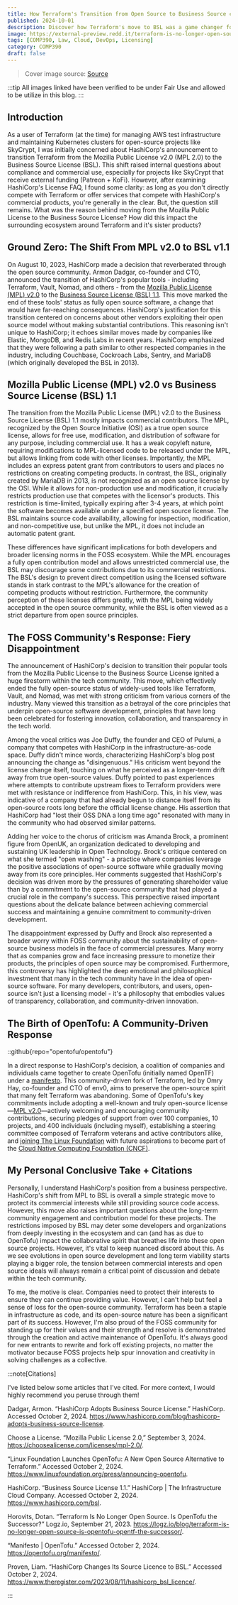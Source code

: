 ```yaml
---
title: How Terraform's Transition from Open Source to Business Source changed FOSS Norms
published: 2024-10-01
description: Discover how Terraform's move to BSL was a game changer for developers
image: https://external-preview.redd.it/terraform-is-no-longer-open-source-v0-4AVX4XaoWk1coa6M71TABOq8n2LvgfUrN554IyGUohw.jpg?width=1080&crop=smart&auto=webp&s=e79658152a4d4309d9b2669b4f97d31ca06cbede
tags: [COMP390, Law, Cloud, DevOps, Licensing]
category: COMP390
draft: false
---
```


> Cover image source: [Source](https://github.com/hashicorp/terraform/commit/b145fbcaadf0fa7d0e7040eac641d9aef2a26433)

:::tip
All images linked have been verified to be under Fair Use and allowed to be utilize in this blog.
:::

## Introduction

As a user of Terraform (at the time) for managing AWS test infrastructure and maintaining Kubernetes clusters for open-source projects like SkyCrypt, I was initially concerned about HashiCorp's announcement to transition Terraform from the Mozilla Public License v2.0 (MPL 2.0) to the Business Source License (BSL). This shift raised internal questions about compliance and commercial use, especially for projects like SkyCrypt that receive external funding (Patreon + KoFi). However, after examining HashiCorp's License FAQ, I found some clarity: as long as you don't directly compete with Terraform or offer services that compete with HashiCorp's commercial products, you're generally in the clear. But, the question still remains. What was the reason behind moving from the Mozilla Public License to the Business Source License? How did this impact the surrounding ecosystem around Terraform and it's sister products? 

## Ground Zero: The Shift From MPL v2.0 to BSL v1.1

On August 10, 2023, HashiCorp made a decision that reverberated through the open source community. Armon Dadgar, co-founder and CTO, announced the transition of HashiCorp's popular tools - including Terraform, Vault, Nomad, and others - from the [Mozilla Public License (MPL) v2.0](https://choosealicense.com/licenses/mpl-2.0/) to the [Business Source License (BSL) 1.1](https://www.hashicorp.com/bsl). This move marked the end of these tools' status as fully open source software, a change that would have far-reaching consequences. HashiCorp's justification for this transition centered on concerns about other vendors exploiting their open source model without making substantial contributions. This reasoning isn't unique to HashiCorp; it echoes similar moves made by companies like Elastic, MongoDB, and Redis Labs in recent years. HashiCorp emphasized that they were following a path similar to other respected companies in the industry, including Couchbase, Cockroach Labs, Sentry, and MariaDB (which originally developed the BSL in 2013).

## Mozilla Public License (MPL) v2.0 vs Business Source License (BSL) 1.1

The transition from the Mozilla Public License (MPL) v2.0 to the Business Source License (BSL) 1.1 mostly impacts commercial contributors. The MPL, recognized by the Open Source Initiative (OSI) as a true open source license, allows for free use, modification, and distribution of software for any purpose, including commercial use. It has a weak copyleft nature, requiring modifications to MPL-licensed code to be released under the MPL, but allows linking from code with other licenses. Importantly, the MPL includes an express patent grant from contributors to users and places no restrictions on creating competing products. In contrast, the BSL, originally created by MariaDB in 2013, is not recognized as an open source license by the OSI. While it allows for non-production use and modification, it crucially restricts production use that competes with the licensor's products. This restriction is time-limited, typically expiring after 3-4 years, at which point the software becomes available under a specified open source license. The BSL maintains source code availability, allowing for inspection, modification, and non-competitive use, but unlike the MPL, it does not include an automatic patent grant.

These differences have significant implications for both developers and broader licensing norms in the FOSS ecosystem. While the MPL encourages a fully open contribution model and allows unrestricted commercial use, the BSL may discourage some contributions due to its commercial restrictions. The BSL's design to prevent direct competition using the licensed software stands in stark contrast to the MPL's allowance for the creation of competing products without restriction. Furthermore, the community perception of these licenses differs greatly, with the MPL being widely accepted in the open source community, while the BSL is often viewed as a strict departure from open source principles.

## The FOSS Community's Response: Fiery Disappointment

The announcement of HashiCorp's decision to transition their popular tools from the Mozilla Public License to the Business Source License ignited a huge firestorm within the tech community. This move, which effectively ended the fully open-source status of widely-used tools like Terraform, Vault, and Nomad, was met with strong criticism from various corners of the industry. Many viewed this transition as a betrayal of the core principles that underpin open-source software development, principles that have long been celebrated for fostering innovation, collaboration, and transparency in the tech world.

Among the vocal critics was Joe Duffy, the founder and CEO of Pulumi, a company that competes with HashiCorp in the infrastructure-as-code space. Duffy didn't mince words, characterizing HashiCorp's blog post announcing the change as "disingenuous." His criticism went beyond the license change itself, touching on what he perceived as a longer-term drift away from true open-source values. Duffy pointed to past experiences where attempts to contribute upstream fixes to Terraform providers were met with resistance or indifference from HashiCorp. This, in his view, was indicative of a company that had already begun to distance itself from its open-source roots long before the official license change. His assertion that HashiCorp had "lost their OSS DNA a long time ago" resonated with many in the community who had observed similar patterns.

Adding her voice to the chorus of criticism was Amanda Brock, a prominent figure from OpenUK, an organization dedicated to developing and sustaining UK leadership in Open Technology. Brock's critique centered on what she termed "open washing" - a practice where companies leverage the positive associations of open-source software while gradually moving away from its core principles. Her comments suggested that HashiCorp's decision was driven more by the pressures of generating shareholder value than by a commitment to the open-source community that had played a crucial role in the company's success. This perspective raised important questions about the delicate balance between achieving commercial success and maintaining a genuine commitment to community-driven development.

The disappointment expressed by Duffy and Brock also represented a broader worry within FOSS community about the sustainability of open-source business models in the face of commercial pressures. Many worry that as companies grow and face increasing pressure to monetize their products, the principles of open source may be compromised. Furthermore, this controversy has highlighted the deep emotional and philosophical investment that many in the tech community have in the idea of open-source software. For many developers, contributors, and users, open-source isn't just a licensing model - it's a philosophy that embodies values of transparency, collaboration, and community-driven innovation. 

## The Birth of OpenTofu: A Community-Driven Response

::github{repo="opentofu/opentofu"}

In a direct response to HashiCorp's decision, a coalition of companies and individuals came together to create OpenTofu (initially named OpenTF) under a [manifesto](https://opentofu.org/manifesto/). This community-driven fork of Terraform, led by Omry Hay, co-founder and CTO of env0, aims to preserve the open-source spirit that many felt Terraform was abandoning. Some of OpenTofu's key commitments include adopting a well-known and truly open-source license—[MPL v2.0](https://github.com/opentofu/opentofu/blob/main/LICENSE)—actively welcoming and encouraging community contributions, securing pledges of support from over 100 companies, 10 projects, and 400 individuals (including myself), establishing a steering committee composed of Terraform veterans and active contributors alike, and [joining The Linux Foundation](https://www.linuxfoundation.org/press/announcing-opentofu) with future aspirations to become part of the [Cloud Native Computing Foundation (CNCF)](https://www.cncf.io/).

## My Personal Conclusive Take + Citations

Personally, I understand HashiCorp's position from a business perspective. HashiCorp's shift from MPL to BSL is overall a simple strategic move to protect its commercial interests while still providing source code access. However, this move also raises important questions about the long-term community engagement and contribution model for these projects. The restrictions imposed by BSL may deter some developers and organizations from deeply investing in the ecosystem and can (and has as due to OpenTofu) impact the collaborative spirit that breathes life into these open source projects. However, it's vital to keep nuanced discord about this. As we see evolutions in open source development and long term viability starts playing a bigger role, the tension between commercial interests and open source ideals will always remain a critical point of discussion and debate within the tech community. 

To me, the motive is clear. Companies need to protect their interests to ensure they can continue providing value. However, I can't help but feel a sense of loss for the open-source community. Terraform has been a staple in infrastructure as code, and its open-source nature has been a significant part of its success. However, I'm also proud of the FOSS community for standing up for their values and their strength and resolve is demonstrated through the creation and active maintenance of OpenTofu. It's always good for new entrants to rewrite and fork off existing projects, no matter the motivator because FOSS projects help spur innovation and creativity in solving challenges as a collective.

:::note[Citations]

I've listed below some articles that I've cited. For more context, I would highly recommend you peruse through them!

Dadgar, Armon. “HashiCorp Adopts Business Source License.” HashiCorp. Accessed October 2, 2024. https://www.hashicorp.com/blog/hashicorp-adopts-business-source-license.

Choose a License. “Mozilla Public License 2.0,” September 3, 2024. https://choosealicense.com/licenses/mpl-2.0/.

“Linux Foundation Launches OpenTofu: A New Open Source Alternative to Terraform.” Accessed October 2, 2024. https://www.linuxfoundation.org/press/announcing-opentofu.

HashiCorp. “Business Source License 1.1.” HashiCorp | The Infrastructure Cloud Company. Accessed October 2, 2024. https://www.hashicorp.com/bsl.

Horovits, Dotan. “Terraform Is No Longer Open Source. Is OpenTofu the Successor?” Logz.io, September 21, 2023. https://logz.io/blog/terraform-is-no-longer-open-source-is-opentofu-opentf-the-successor/.

“Manifesto | OpenTofu.” Accessed October 2, 2024. https://opentofu.org/manifesto/.

Proven, Liam. “HashiCorp Changes Its Source Licence to BSL.” Accessed October 2, 2024. https://www.theregister.com/2023/08/11/hashicorp_bsl_licence/.

:::

